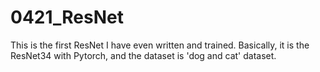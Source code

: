 # 0421_ResNet
This is the first ResNet I have even written and trained. Basically, it is the ResNet34 with Pytorch, and the dataset is 'dog and cat' dataset.
